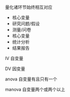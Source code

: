 量化诸环节始终相互对应

- 核心变量
- 研究问题/假设
- 测量/问卷
- 核心变量
- 统计分析
- 结果报告



IV 自变量

DV 因变量



anova 自变量有且只有一个

manova 自变量两个或两个以上